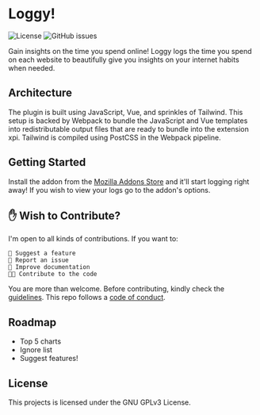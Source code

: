 # Loggy!

![License](https://img.shields.io/github/license/kl13nt/loggy)
![GitHub issues](https://img.shields.io/github/issues-raw/kl13nt/loggy)

Gain insights on the time you spend online! Loggy logs the time you spend on
each website to beautifully give you insights on your internet habits when
needed.

## Architecture

The plugin is built using JavaScript, Vue, and sprinkles of Tailwind. This setup is
backed by Webpack to bundle the JavaScript and Vue templates into redistributable output files
that are ready to bundle into the extension xpi. Tailwind is compiled using
PostCSS in the Webpack pipeline.

## Getting Started

Install the addon from the [Mozilla Addons Store](https://addons.mozilla.org)
and it'll start logging right away! If you wish to view your logs go to the addon's options.

## ✋ Wish to Contribute?

I'm open to all kinds of contributions. If you want to:

```
🤔 Suggest a feature
🐛 Report an issue
📖 Improve documentation
👩‍💻 Contribute to the code
```

You are more than welcome. Before contributing, kindly check the [guidelines](./CONTRIBUTING.md). This repo follows a [code of conduct](/CODE_OF_CONDUCT.md).

## Roadmap

- Top 5 charts
- Ignore list
- Suggest features!

## License

This projects is licensed under the GNU GPLv3 License.
